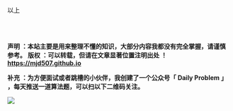</br>

以上

</br>

</br>

**声明 ：本站主要是用来整理不懂的知识，大部分内容我都没有完全掌握，请谨慎参考。**
**版权 ：可以转载，但请在文章显著位置注明出处 ！ https://mjd507.github.io**

**补充 ：为方便面试或者跳槽的小伙伴，我创建了一个公众号「 Daily Problem 」 ，每天推送一道算法题，可以扫以下二维码关注。**

![](https://user-images.githubusercontent.com/8939151/111026177-fb505600-8423-11eb-89e5-687b94b156a0.png)
